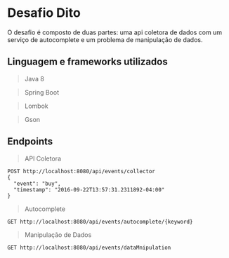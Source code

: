 # Desafio Dito
O desafio é composto de duas partes: uma api coletora de dados com um serviço de autocomplete e um problema de manipulação de dados.
## Linguagem e frameworks utilizados
> Java 8

> Spring Boot

> Lombok

> Gson

## Endpoints
> API Coletora

```
POST http://localhost:8080/api/events/collector
{
  "event": "buy",
  "timestamp": "2016-09-22T13:57:31.2311892-04:00"
}

```

> Autocomplete

```
GET http://localhost:8080/api/events/autocomplete/{keyword}
```

> Manipulação de Dados

```
GET http://localhost:8080/api/events/dataMnipulation
```
